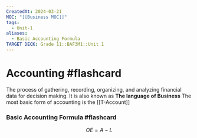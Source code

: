 ```yaml
---
CreatedAt: 2024-03-21
MOC: "[[Business MOC]]"
tags:
  - Unit-1
aliases:
  - Basic Accounting Formula
TARGET DECK: Grade 11::BAF3M1::Unit 1
---
```


# Accounting #flashcard 
The process of gathering, recording, organizing, and analyzing financial data for decision making.
It is also known as **The language of Business**
The most basic form of accounting is the [[T-Account]]
<!--ID: 1718216451592-->


### Basic Accounting Formula #flashcard 
$${ OE = A -L}$$
<!--ID: 1714135053633-->
